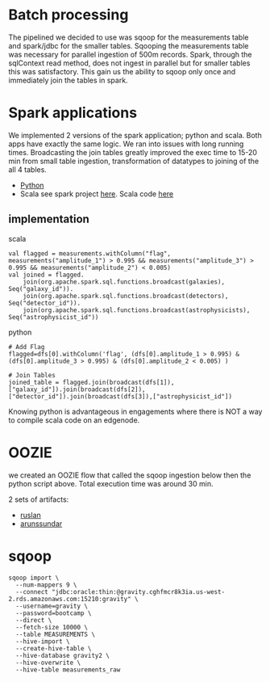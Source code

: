 # Batch processing
The pipelined we decided to use was sqoop for the measurements table and spark/jdbc for the smaller tables. Sqooping the measurements table was necessary for parallel ingestion of 500m records. Spark, through the sqlContext read method, does not ingest in parallel but for smaller tables this was satisfactory. This gain us the ability to sqoop only once and immediately join the tables in spark. 

# Spark applications
We implemented 2 versions of the spark application; python and scala. Both apps have exactly the same logic. We ran into issues with long running times. Broadcasting the join tables greatly improved the exec time to 15-20 min from small table ingestion, transformation of datatypes to joining of the all 4 tables.

* [Python](batch.py)
* Scala see spark project [here](../spark). Scala code [here](../spark/src/main/scala/com/cloudera/bootcamp/Main.scala)


## implementation 
scala 
```
val flagged = measurements.withColumn("flag", measurements("amplitude_1") > 0.995 && measurements("amplitude_3") > 0.995 && measurements("amplitude_2") < 0.005)
val joined = flagged.
    join(org.apache.spark.sql.functions.broadcast(galaxies), Seq("galaxy_id")).
    join(org.apache.spark.sql.functions.broadcast(detectors), Seq("detector_id")).
    join(org.apache.spark.sql.functions.broadcast(astrophysicists), Seq("astrophysicist_id"))
```

python
```
# Add Flag
flagged=dfs[0].withColumn('flag', (dfs[0].amplitude_1 > 0.995) & (dfs[0].amplitude_3 > 0.995) & (dfs[0].amplitude_2 < 0.005) )

# Join Tables
joined_table = flagged.join(broadcast(dfs[1]), ["galaxy_id"]).join(broadcast(dfs[2]), ["detector_id"]).join(broadcast(dfs[3]),["astrophysicist_id"])

```

Knowing python is advantageous in engagements where there is NOT a way to compile scala code on an edgenode.

# OOZIE
we created an OOZIE flow that called the sqoop ingestion below then the python script above. Total execution time was around 30 min.

2 sets of artifacts:
* [ruslan](oozie)
* [arunssundar](oozie2/workflow.xml)

# sqoop
```
sqoop import \
  --num-mappers 9 \
  --connect "jdbc:oracle:thin:@gravity.cghfmcr8k3ia.us-west-2.rds.amazonaws.com:15210:gravity" \
  --username=gravity \
  --password=bootcamp \
  --direct \
  --fetch-size 10000 \
  --table MEASUREMENTS \
  --hive-import \
  --create-hive-table \
  --hive-database gravity2 \
  --hive-overwrite \
  --hive-table measurements_raw
```

